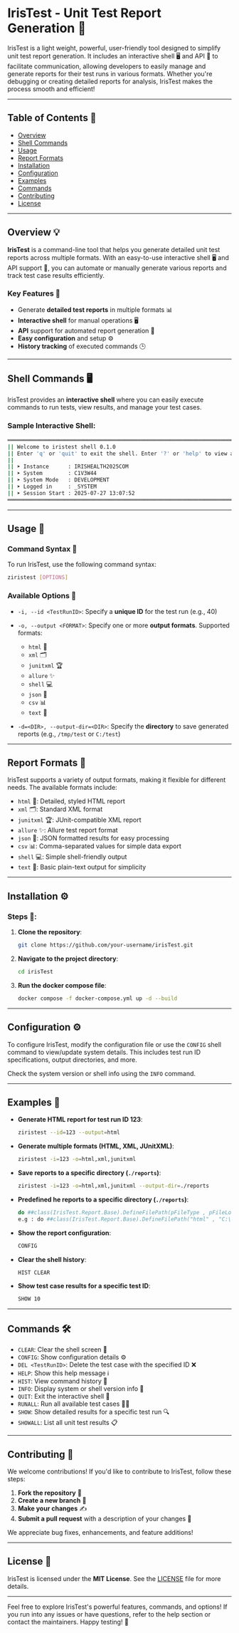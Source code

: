 # IrisTest - Unit Test Report Generation 🚀

IrisTest is a light weight, powerful, user-friendly tool designed to simplify unit test report generation. It includes an interactive shell 🖥️ and API 🔌 to facilitate communication, allowing developers to easily manage and generate reports for their test runs in various formats. Whether you're debugging or creating detailed reports for analysis, IrisTest makes the process smooth and efficient!

---

## Table of Contents 📝

* [Overview](#overview)
* [Shell Commands](#shell-commands)
* [Usage](#usage)
* [Report Formats](#report-formats)
* [Installation](#installation)
* [Configuration](#configuration)
* [Examples](#examples)
* [Commands](#commands)
* [Contributing](#contributing)
* [License](#license)

---

## Overview 💡

**IrisTest** is a command-line tool that helps you generate detailed unit test reports across multiple formats. With an easy-to-use interactive shell 🖥️ and API support 🔧, you can automate or manually generate various reports and track test case results efficiently.

### Key Features 🌟

* Generate **detailed test reports** in multiple formats 📊
* **Interactive shell** for manual operations 🖥️
* **API** support for automated report generation 🔌
* **Easy configuration** and setup ⚙️
* **History tracking** of executed commands 🕒

---

## Shell Commands 🖥️

IrisTest provides an **interactive shell** where you can easily execute commands to run tests, view results, and manage your test cases.

### Sample Interactive Shell:

```bash
═══════════════════════════════════════════════════════════════════════════════════════════
|| Welcome to iristest shell 0.1.0                                                        ||
|| Enter 'q' or 'quit' to exit the shell. Enter '?' or 'help' to view available commands  ||
||                                                                                        ||
|| ➤ Instance      : IRISHEALTH2025COM                                                    ||
|| ➤ System        : C1V3W44                                                              ||
|| ➤ System Mode   : DEVELOPMENT                                                          ||
|| ➤ Logged in     : _SYSTEM                                                              ||
|| ➤ Session Start : 2025-07-27 13:07:52                                                  ||
═══════════════════════════════════════════════════════════════════════════════════════════
```

---

## Usage 🎯

### Command Syntax 🔧

To run IrisTest, use the following command syntax:

```bash
ziristest [OPTIONS]
```

### Available Options 🎨

* `-i, --id <TestRunID>`: Specify a **unique ID** for the test run (e.g., 40)
* `-o, --output <FORMAT>`: Specify one or more **output formats**. Supported formats:

  * `html` 📄
  * `xml` 🗂️
  * `junitxml` 🏆
  * `allure` ✨
  * `shell` 💻
  * `json` 🧮
  * `csv` 📊
  * `text` 📜
* `-d=<DIR>, --output-dir=<DIR>`: Specify the **directory** to save generated reports (e.g., `/tmp/test` or `C:/test`)

---

## Report Formats 📑

IrisTest supports a variety of output formats, making it flexible for different needs. The available formats include:

* `html` 📄: Detailed, styled HTML report
* `xml` 🗂️: Standard XML format
* `junitxml` 🏆: JUnit-compatible XML report
* `allure` ✨: Allure test report format
* `json` 🧮: JSON formatted results for easy processing
* `csv` 📊: Comma-separated values for simple data export
* `shell` 💻: Simple shell-friendly output
* `text` 📜: Basic plain-text output for simplicity

---

## Installation ⚙️


### Steps 🔄:

1. **Clone the repository**:

   ```bash
   git clone https://github.com/your-username/irisTest.git
   ```

2. **Navigate to the project directory**:

   ```bash
   cd irisTest
   ```

2. **Run the docker compose file**:

   ```bash
   docker compose -f docker-compose.yml up -d --build
   ```

---

## Configuration ⚙️

To configure IrisTest, modify the configuration file or use the `CONFIG` shell command to view/update system details. This includes test run ID specifications, output directories, and more.

Check the system version or shell info using the `INFO` command.

---

## Examples 📌

* **Generate HTML report for test run ID 123**:

  ```bash
  ziristest --id=123 --output=html
  ```

* **Generate multiple formats (HTML, XML, JUnitXML)**:

  ```bash
  ziristest -i=123 -o=html,xml,junitxml
  ```

* **Save reports to a specific directory (`./reports`)**:

  ```bash
  ziristest -i=123 -o=html,xml,junitxml --output-dir=./reports
  ```
* **Predefined he reports to a specific directory (`./reports`)**:

  ```bash
  do ##class(IrisTest.Report.Base).DefineFilePath(pFileType , pFileLocation)
  e.g : do ##class(IrisTest.Report.Base).DefineFilePath("html" , "C:\html\" )
  
  ```
* **Show the report configuration**:

  ```bash
  CONFIG
  ```
* **Clear the shell history**:

  ```bash
  HIST CLEAR
  ```

* **Show test case results for a specific test ID**:

  ```bash
  SHOW 10
  ```

---

## Commands 🛠️

* `CLEAR`: Clear the shell screen 🧹
* `CONFIG`: Show configuration details ⚙️
* `DEL <TestRunID>`: Delete the test case with the specified ID ❌
* `HELP`: Show this help message ℹ️
* `HIST`: View command history 📜
* `INFO`: Display system or shell version info 📅
* `QUIT`: Exit the interactive shell 🚪
* `RUNALL`: Run all available test cases 🏃‍♂️
* `SHOW`: Show detailed results for a specific test run 🔍
* `SHOWALL`: List all unit test results 📋

---

## Contributing 🤝

We welcome contributions! If you'd like to contribute to IrisTest, follow these steps:

1. **Fork the repository** 🍴
2. **Create a new branch** 🌿
3. **Make your changes** ✍️
4. **Submit a pull request** with a description of your changes 🔄

We appreciate bug fixes, enhancements, and feature additions!

---

## License 📜

IrisTest is licensed under the **MIT License**. See the [LICENSE](LICENSE) file for more details.

---

Feel free to explore IrisTest's powerful features, commands, and options! If you run into any issues or have questions, refer to the help section or contact the maintainers. Happy testing! 🚀

